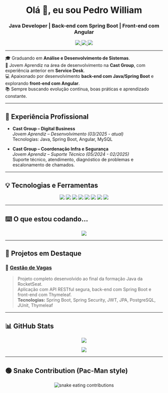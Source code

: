 <h1 align="center">Olá 👋, eu sou Pedro William</h1>
<h3 align="center">Java Developer | Back-end com Spring Boot | Front-end com Angular</h3>

<p align="center">
  <a href="mailto:dev.pedrow@gmail.com">
    <img src="https://img.shields.io/badge/Gmail-red?logo=gmail&style=for-the-badge" />
  </a>
  <a href="https://www.linkedin.com/in/pedrowilliam16/" target="_blank">
    <img src="https://img.shields.io/badge/LinkedIn-blue?logo=linkedin&style=for-the-badge" />
  </a>
  <img src="https://img.shields.io/badge/Brasília, DF-Location-blueviolet?style=for-the-badge" />
</p>

---

🎓 Graduando em **Análise e Desenvolvimento de Sistemas**.  
🚀 Jovem Aprendiz na área de desenvolvimento na **Cast Group**, com experiência anterior em **Service Desk**.  
💻 Apaixonado por desenvolvimento **back-end com Java/Spring Boot** e explorando **front-end com Angular**.  
📚 Sempre buscando evolução contínua, boas práticas e aprendizado constante.

---

## 💼 Experiência Profissional

- **Cast Group – Digital Business**  
  <i>Jovem Aprendiz – Desenvolvimento (03/2025 - atual)</i>  
  Tecnologias: Java, Spring Boot, Angular, MySQL

- **Cast Group – Coordenação Infra e Segurança**  
  <i>Jovem Aprendiz – Suporte Técnico (05/2024 - 02/2025)</i>  
  Suporte técnico, atendimento, diagnóstico de problemas e escalonamento de chamados.

---

## 💡 Tecnologias e Ferramentas

<p align="center">
  <img src="https://img.shields.io/badge/Java-ED8B00?style=for-the-badge&logo=java&logoColor=white" />
  <img src="https://img.shields.io/badge/Spring Boot-6DB33F?style=for-the-badge&logo=springboot&logoColor=white" />
  <img src="https://img.shields.io/badge/Angular-DD0031?style=for-the-badge&logo=angular&logoColor=white" />
  <img src="https://img.shields.io/badge/MySQL-00758F?style=for-the-badge&logo=mysql&logoColor=white" />
  <img src="https://img.shields.io/badge/PostgreSQL-336791?style=for-the-badge&logo=postgresql&logoColor=white" />
  <img src="https://img.shields.io/badge/JUnit-25A162?style=for-the-badge&logo=java&logoColor=white" />
  <img src="https://img.shields.io/badge/Thymeleaf-005F0F?style=for-the-badge&logo=thymeleaf&logoColor=white" />
  <img src="https://img.shields.io/badge/SonarQube-4E9BCD?style=for-the-badge&logo=sonarqube&logoColor=white" />
</p>

---

## ⌨️ O que estou codando...

<p align="center">
  <img src="https://readme-typing-svg.herokuapp.com?font=Fira+Code&size=22&pause=1000&color=F7C52F&center=true&width=500&lines=Back-end+Developer+com+Java+%7C+Spring+Boot;Front-end+Angular+em+evolução;Amante+de+Boas+Práticas+e+Clean+Code;Sempre+aprendendo+algo+novo+%F0%9F%93%9A" />
</p>

---

## 📌 Projetos em Destaque

### 🔹 [Gestão de Vagas](https://github.com/pedrowilliam16/gestao-vagas)

> Projeto completo desenvolvido ao final da formação Java da RocketSeat.  
> Aplicação com API RESTful segura, back-end com Spring Boot e front-end com Thymeleaf.  
> **Tecnologias:** Spring Boot, Spring Security, JWT, JPA, PostgreSQL, JUnit, Thymeleaf

---

## 📊 GitHub Stats

<p align="center">
  <img src="https://github-readme-stats.vercel.app/api?username=pedrowilliam16&show_icons=true&theme=radical" />
</p>

<p align="center">
  <img src="https://github-readme-streak-stats.herokuapp.com/?user=pedrowilliam16&theme=radical" />
</p>

---

## 🟢 Snake Contribution (Pac-Man style)

<p align="center">
  <img src="https://github.com/pedrowilliam16/pedrowilliam16/blob/output/github-contribution-grid-snake.svg" alt="snake eating contributions" />
</p>
